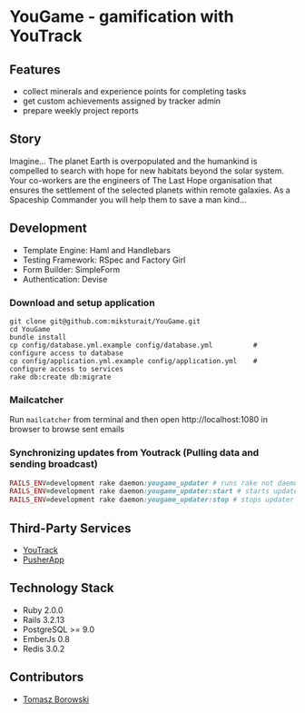 YouGame - gamification with YouTrack
====================================

## Features

* collect minerals and experience points for completing tasks
* get custom achievements assigned by tracker admin
* prepare weekly project reports

## Story

Imagine… The planet Earth is overpopulated and the humankind is compelled to search with hope for new habitats beyond
the solar system. Your co-workers are the engineers of The Last Hope organisation that ensures the settlement of the
selected planets within remote galaxies. As a Spaceship Commander you will help them to save a man kind…

## Development

* Template Engine: Haml and Handlebars
* Testing Framework: RSpec and Factory Girl
* Form Builder: SimpleForm
* Authentication: Devise

### Download and setup application

    git clone git@github.com:miksturait/YouGame.git
    cd YouGame
    bundle install
    cp config/database.yml.example config/database.yml          # configure access to database
    cp config/application.yml.example config/application.yml    # configure access to services
    rake db:create db:migrate

### Mailcatcher

Run ```mailcatcher``` from terminal and then open http://localhost:1080 in browser to browse sent emails

### Synchronizing updates from Youtrack (Pulling data and sending broadcast)

```ruby
RAILS_ENV=development rake daemon:yougame_updater # runs rake not daemonized
RAILS_ENV=development rake daemon:yougame_updater:start # starts updater daemon
RAILS_ENV=development rake daemon:yougame_updater:stop # stops updater daemon
```

## Third-Party Services

* [YouTrack](http://www.jetbrains.com/youtrack/)
* [PusherApp](https://www.pusherapp.com)

## Technology Stack

* Ruby 2.0.0
* Rails 3.2.13
* PostgreSQL  >= 9.0
* EmberJs 0.8
* Redis 3.0.2

## Contributors

* [Tomasz Borowski](http://tbprojects.pl)